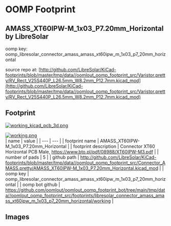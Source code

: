 # OOMP Footprint  
## AMASS_XT60IPW-M_1x03_P7.20mm_Horizontal  by LibreSolar  
  
oomp key: oomp_libresolar_connector_amass_amass_xt60ipw_m_1x03_p7_20mm_horizontal  
  
source repo at: [http://github.com/LibreSolar/KiCad-footprints/blob/master/tmp/data//oomlout_oomp_footprint_src/Varistor.pretty/RV_Rect_V25S440P_L26.5mm_W8.2mm_P12.7mm.kicad_mod](http://github.com/LibreSolar/KiCad-footprints/blob/master/tmp/data//oomlout_oomp_footprint_src/Varistor.pretty/RV_Rect_V25S440P_L26.5mm_W8.2mm_P12.7mm.kicad_mod)  
## Footprint  
  
[![working_kicad_pcb_3d.png](working_kicad_pcb_3d_600.png)](working_kicad_pcb_3d.png)  
  
[![working.png](working_600.png)](working.png)  
| name | value | 
| --- | --- | 
| footprint name | AMASS_XT60IPW-M_1x03_P7.20mm_Horizontal | 
| footprint description | Connector XT60 Horizontal PCB Male, https://www.bto.pl/pdf/08988/XT60IPW-M3.pdf | 
| number of pads | 5 | 
| github path | http://github.com/LibreSolar/KiCad-footprints/blob/master/tmp/data//oomlout_oomp_footprint_src/Connector_AMASS.pretty/AMASS_XT60IPW-M_1x03_P7.20mm_Horizontal.kicad_mod | 
| oomp key | oomp_libresolar_connector_amass_amass_xt60ipw_m_1x03_p7_20mm_horizontal | 
| oomp bot github | https://github.com/oomlout/oomlout_oomp_footprint_bot/tree/main/tmp/data//oomlout_oomp_footprint_src/footprints/libresolar_connector_amass_amass_xt60ipw_m_1x03_p7_20mm_horizontal/working | 
## Images  
